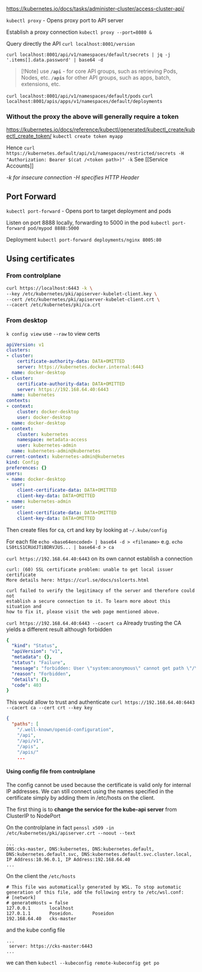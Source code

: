 https://kubernetes.io/docs/tasks/administer-cluster/access-cluster-api/

`kubectl proxy` - Opens proxy port to API server

Establish a proxy connection
`kubectl proxy --port=8080 &`

Query directly the API
`curl localhost:8001/version`

`curl localhost:8001/api/v1/namespaces/default/secrets | jq -j '.items[].data.password' | base64 -d`

> [!Note] use **`/api`** - for core API groups, such as retrieving Pods, Nodes, etc. **`/apis`** for other API groups, such as apps, batch, extensions, etc.

`curl localhost:8001/api/v1/namespaces/default/pods`
`curl localhost:8001/apis/apps/v1/namespaces/default/deployments`

### Without the proxy the above will generally require a token
https://kubernetes.io/docs/reference/kubectl/generated/kubectl_create/kubectl_create_token/
`kubectl create token myapp`

Hence
`curl https://kubernetes.default/api/v1/namespaces/restricted/secrets -H "Authorization: Bearer $(cat /<token path>)" -k`
See [[Service Accounts]]

_-k for insecure connection_
_-H specifies HTTP Header_

## Port Forward
`kubectl port-forward` - Opens port to target deployment and pods

Listen on port 8888 locally, forwarding to 5000 in the pod
`kubectl port-forward pod/mypod 8888:5000`

Deployment
`kubectl port-forward deployments/nginx 8005:80`

## Using certificates

### From controlplane
```bash
curl https://localhost:6443 -k \
--key /etc/kubernetes/pki/apiserver-kubelet-client.key \
--cert /etc/kubernetes/pki/apiserver-kubelet-client.crt \
--cacert /etc/kubernetes/pki/ca.crt
```
### From desktop
`k config view` use `--raw` to view certs
```yaml
apiVersion: v1
clusters:
- cluster:
    certificate-authority-data: DATA+OMITTED
    server: https://kubernetes.docker.internal:6443
  name: docker-desktop
- cluster:
    certificate-authority-data: DATA+OMITTED
    server: https://192.168.64.40:6443
  name: kubernetes
contexts:
- context:
    cluster: docker-desktop
    user: docker-desktop
  name: docker-desktop
- context:
    cluster: kubernetes
    namespace: metadata-access
    user: kubernetes-admin
  name: kubernetes-admin@kubernetes
current-context: kubernetes-admin@kubernetes
kind: Config
preferences: {}
users:
- name: docker-desktop
  user:
    client-certificate-data: DATA+OMITTED
    client-key-data: DATA+OMITTED
- name: kubernetes-admin
  user:
    client-certificate-data: DATA+OMITTED
    client-key-data: DATA+OMITTED
```
Then create files for ca, crt and key by looking at `~/.kube/config`

For each file `echo <base64encoded> | base64 -d > <filename>`
e.g. `echo LS0tLS1CRUdJTiBDRVJUS... | base64-d > ca`

`curl https://192.168.64.40:6443` on its own cannot establish a connection
```
curl: (60) SSL certificate problem: unable to get local issuer certificate
More details here: https://curl.se/docs/sslcerts.html

curl failed to verify the legitimacy of the server and therefore could not
establish a secure connection to it. To learn more about this situation and
how to fix it, please visit the web page mentioned above.
```
`curl https://192.168.64.40:6443 --cacert ca` Already trusting the CA yields a different result although forbidden
```yaml
{
  "kind": "Status",
  "apiVersion": "v1",
  "metadata": {},
  "status": "Failure",
  "message": "forbidden: User \"system:anonymous\" cannot get path \"/\"",
  "reason": "Forbidden",
  "details": {},
  "code": 403
}
```
This would allow to trust and authenticate
 `curl https://192.168.64.40:6443 --cacert ca --cert crt --key key`

```json
{
  "paths": [
    "/.well-known/openid-configuration",
    "/api",
    "/api/v1",
    "/apis",
    "/apis/"
    ...
```

#### Using config file from controlplane

The config cannot be used because the certificate is valid only for internal IP addresses. We can still connect using the names specified in the certificate simply by adding them in /etc/hosts on the client.

The first thing is to **change the service for the kube-api server** from ClusterIP to NodePort

On the controlplane in fact
`penssl x509 -in /etc/kubernetes/pki/apiserver.crt --noout --text` 
```
...
DNS:cks-master, DNS:kubernetes, DNS:kubernetes.default, DNS:kubernetes.default.svc, DNS:kubernetes.default.svc.cluster.local, IP Address:10.96.0.1, IP Address:192.168.64.40
...
```

On the client the `/etc/hosts`
```
# This file was automatically generated by WSL. To stop automatic generation of this file, add the following entry to /etc/wsl.conf:
# [network]
# generateHosts = false
127.0.0.1       localhost
127.0.1.1       Poseidon.       Poseidon
192.168.64.40   cks-master
```
and the kube config file
```
...
 server: https://cks-master:6443
...
```
we can then
`kubectl --kubeconfig remote-kubeconfig get po`